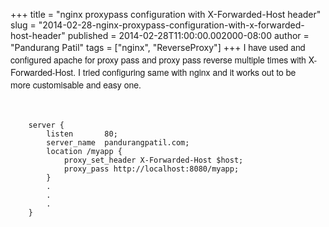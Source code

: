 +++
title = "nginx proxypass configuration with X-Forwarded-Host header"
slug = "2014-02-28-nginx-proxypass-configuration-with-x-forwarded-host-header"
published = 2014-02-28T11:00:00.002000-08:00
author = "Pandurang Patil"
tags = ["nginx", "ReverseProxy"]
+++
<span
style="font-family: Helvetica Neue, Arial, Helvetica, sans-serif;">I
have used and configured apache for proxy pass and proxy pass reverse
multiple times with X-Forwarded-Host. I tried configuring same with
nginx and it works out to be more customisable and easy one.</span>  

<span
style="font-family: Helvetica Neue, Arial, Helvetica, sans-serif;">  
</span>

        server {
            listen       80;
            server_name  pandurangpatil.com;
            location /myapp {
                proxy_set_header X-Forwarded-Host $host;
                proxy_pass http://localhost:8080/myapp;
            }
            .
            .
            .
        }

<span
style="font-family: Helvetica Neue, Arial, Helvetica, sans-serif;">  
</span>
